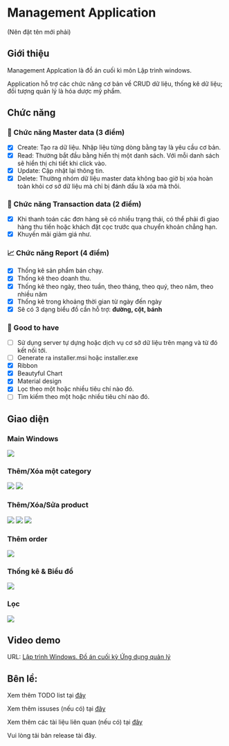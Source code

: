 # Management Application
(Nên đặt tên mới phải)

## Giới thiệu
Management Applcation là đồ án cuối kì môn Lập trình windows.

Application hỗ trợ các chức năng cơ bản về CRUD dữ liệu, thống kê dữ liệu; đối tượng quản lý là hóa dược mỹ phẩm.

## Chức năng
### 🧮 Chức năng Master data (3 điểm)
- [x] Create: Tạo ra dữ liệu. Nhập liệu từng dòng bằng tay là yêu cầu cơ bản.
- [x] Read: Thường bắt đầu bằng hiển thị một danh sách. Với mỗi danh sách sẽ hiển thị chi tiết khi click vào.
- [x] Update: Cập nhật lại thông tin.
- [x] Delete: Thường nhóm dữ liệu master data không bao giờ bị xóa hoàn toàn khỏi cơ sở dữ liệu mà chỉ bị đánh dấu là xóa mà thôi.

### 🤝 Chức năng Transaction data (2 điểm)
- [x] Khi thanh toán các đơn hàng sẽ có nhiều trạng thái, có thể phải đi giao hàng thu tiền hoặc khách đặt cọc trước qua chuyển khoản chẳng hạn.
- [x] Khuyến mãi giảm giá như.

### 📈 Chức năng Report (4 điểm)
- [x] Thống kê sản phẩm bán chạy.
- [x] Thống kê theo doanh thu.
- [x] Thống kê theo ngày, theo tuần, theo tháng, theo quý, theo năm, theo nhiều năm
- [x] Thống kê trong khoảng thời gian từ ngày đến ngày
- [x] Sẽ có 3 dạng biểu đồ cần hỗ trợ: **đường, cột, bánh**

### 🎉 Good to have
- [ ] Sử dụng server tự dựng hoặc dịch vụ cơ sở dữ liệu trên mạng và từ đó kết nối tới.
- [ ] Generate ra installer.msi hoặc installer.exe
- [x] Ribbon
- [x] Beautyful Chart
- [x] Material design
- [x] Lọc theo một hoặc nhiều tiêu chí nào đó.
- [ ] Tìm kiếm theo một hoặc nhiều tiêu chí nào đó.

## Giao diện
### Main Windows
![](https://ucdd80b22543eb6be974dd60cbce.previews.dropboxusercontent.com/p/orig/AARYnv9_QB7ypQBwtZVbUFPrI-rhsc-KzDRgRe9M70V76P1UUYav6zbUXZAYUNtjvdHBFWHV-0JuJDSkFBHRbO06U928ae-K9aWUIMIYlgdZ_Lx4G2KhX3w_vkVjPsYi4uLrcq5edHAESnKV_77aFSGPbi3snVIbCzbyqegfOXfhfHVabc30GW_Nt_UnH714GFRT5coV3dRR8PHCYWf5bSDuQgInEZmxtT5t0OGyarTlgQ/p.gif?size=1280x960&size_mode=3)

### Thêm/Xóa một category
![](https://uc35a0a2c43c0883a542d7167669.previews.dropboxusercontent.com/p/orig/AAQNSvuGLEwqxLQ3OFCxm315VV36FVZvHB7deRDEvc5vDm_ooct9rECvNPyVK7WjmNYvz381B5d7bnGHhMsgBZv-EOFVm_FbRIHA8ThAS-U0qtjfMJ8ewRzTwJHcKCpVAdPv6yMdbO3oWPSTXl-7NT6NhM0MzKp-NDWe5fHBsUFlGY3FDop55zwc91DBXbWnm05TIPKXKHoDoruAylNrOyfDmZPUxuLo-XbXVWiWFc8wpw/p.gif?size=1280x960&size_mode=3)
![](https://uce336ba9b910020c2f11393c466.previews.dropboxusercontent.com/p/orig/AAQIjVrJ3k42xSlt8geWzvEz0zl8mWyUFRGKdv11cq6mikPIDfsnhVugFOimf6Qew6zFSVqZj3BLRlnfEXm8ZkZsvkegDI1lGlV3StrwTTun9JLFW5TvABZLxZw_apCnZ8j7s2PgFaTm3LIuTx-zWs2kJOOXfUkRwwRHwFGCl6l23ahMarHyeV8Id4rnjxqkRaNNF7JOQTTkCVRhA9f9jrYlL99melxWzxTYzRILGPm-6w/p.gif?size=1280x960&size_mode=3)

### Thêm/Xóa/Sửa product
![](https://uc78b3da56cbfd15bac7882af1ca.previews.dropboxusercontent.com/p/orig/AAQIlIm69PxIohuF22JvhTtajL48puL9sKSqjQPuH2CsXzWxA6rFFWjEw_FHQczvku-URtazzmNkASgVdEGb-dAfRSUg7i8pVhDc8PXB1SIFfhNsSyUWhTHUv2Yntgc6l9ExXaaPb_U22zJ3HjkUcVbztLy9eVA8ubJbdfVyq2VhMxvN1NrWm3_HE-bMA3WBupHtEs7FWct2DpxS2hIVFMV8MbEu3m4RTiQfCxQ1sU74Eg/p.gif?size=1280x960&size_mode=3)
![](https://uc29c1d63975db81530a97dad094.previews.dropboxusercontent.com/p/orig/AARu5ZCcWxg0Y48kW2eHritblRbtpo7bG7o4cPIWAXZTWKI9BzbH3DcRZmNRNKVEa7Xpc1Upad8m5tEsJVC8Qr1v1kyX4iwRuQoTNN9SJDTtY6hkk6w6FY16qaR--sTIILiXAgSNz89Uk97ePOOpbVmb-M1OxDAF8aZ-9cPfVMBjziyKS2y9x1U9ypPzGY4wHJBaZnOAxzhktIITacZX5S3wWjO_FR5HN-GOG---9EyhUA/p.gif?size=1280x960&size_mode=3)
![](https://uc407273c0dd687f1b2abbacfacf.previews.dropboxusercontent.com/p/orig/AAQPSLpxzlZ6CHoZzkE-PVBCnNzbBSyf3JlZJ9_nKhmvWHY05G1U517KkoJDqHRU1fetN_AhLlbVyTa4BnC7LqgA4gEyxHdghXoLfEswN42vYs68sC_9Rwz4q7r1hghSQGfHAgazxDYeFtBJsy0774iXkgQYGVwwGPimktsI0W6BSWYq_42miwvR8m938af06zXOvJVjXzhZ0YZDzwJfRI5X3SVz4_m98xmPpdSE3noDAA/p.gif?size=1280x960&size_mode=3)

### Thêm order
![](https://uca9ef63e28c3ce67d996eb90e2a.previews.dropboxusercontent.com/p/orig/AARg-5x7FTQRioF9_7rkLPDU8bQokP7Xc43RnTNOUs_afp0w37DWy8Xbzfq8ZI-ZfmNypXMA3UyZEOCF0-9M1OfydK_tuzfQTaRBMYCdi4wfCHWJ42fj-wz4CHkXuoO7wTO-ByEu532wNkSdseP4IDI2f6wl4hAmqf9NJD7_XdI4TPOsZfC5w0rNxe_k1scqz6mfRe2AOVM629sLHc0_-gj1mVod6FkSy_bwPMTPvTJ9IQ/p.gif?size=1280x960&size_mode=3)
### Thống kê & Biểu đồ
![](https://uc0c689e652860599201f0c7658d.previews.dropboxusercontent.com/p/orig/AASk2T6Ts42XxdZLVgQyZIoM1IK_nhLlrUmMtjcYB7og7gjQbFSwJCFsN78mmcgZzp9aHeNPcxvD-va_jQ0Lf0pMfoT0s-IqnGoSvz6ZQID-b6rtY4TSx4bMyHROXXd_Q3TXkgDyly1HZWU0djqbqUX9HcbrhBkqvK_0-aGhYvJAXpjaWEyIS-mSQLMx5WO19obE9BVh3AIZzhz-T3gyC0kUYiRLjEmqWEMFdq_6yUveqg/p.gif?size=1280x960&size_mode=3)

### Lọc
![](https://ucfa44e20d6c77b1e6de456ed42e.previews.dropboxusercontent.com/p/orig/AATypPqTuzF7BnC7TvgZ2TmXepRQqRWMS49o9UDPtgMT0Zk8YSmStDClKiXHYdK50eyDsK5zQNkx4Jy8T_Z4b1xKTQ47HLj0vur0QL0-ZhH-C1yp-Nw3f-A4rEWMCqloPdASGUtuVuT26RHi6trFAfyJ2j3HMovvNrQoXLjbeDVZV17eMEcmpz_9Ns3H_fA5kud8caf77v9A63JLZ2482p7vEzceVEpNmL4p3Tt25ZsUlg/p.gif?size=1280x960&size_mode=3)


## Video demo
URL: [Lập trình Windows. Đồ án cuối kỳ Ứng dụng quản lý](https://www.youtube.com/watch?v=k_ITufuh_xA)

## Bên lề:
Xem thêm TODO list tại [đây](https://github.com/ngankhanh98/management-app/projects/2)

Xem thêm issuses (nếu có) tại [đây](https://github.com/ngankhanh98/management-app/issues)

Xem thêm các tài liệu liên quan (nếu có) tại [đây](https://github.com/ngankhanh98/management-app/wiki)

Vui lòng tải bản release tài đây.
